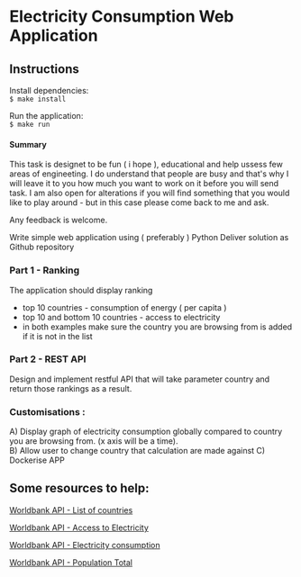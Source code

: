 # Electricity Consumption Web Application

## Instructions
Install dependencies:  
`$ make install`  

Run the application:  
`$ make run`



#### Summary

This task is designet to be fun ( i hope ), educational and help ussess few areas of engineeting. I do understand that people are busy and that's why I will leave it to you how much you want to work on it before you will send task. I am also open for alterations if you will find something that you would like to play around - but in this case please come back to me and ask. 

Any feedback is welcome. 

Write simple web application using ( preferably ) Python
Deliver solution as Github repository 

### Part 1 - Ranking

The application should display ranking 
- top 10 countries - consumption of energy ( per capita ) 
- top 10 and bottom 10 countries - access to electricity 
- in both examples make sure the country you are browsing from is added if it is not in the list

### Part 2 - REST API

Design and implement restful API that will take parameter country and return those rankings as a result. 

### Customisations : 

A) Display graph of electricity consumption globally compared to country you are browsing from. (x axis will be a time).  
B) Allow user to change country that calculation are made against 
C) Dockerise APP



## Some resources to help: 

[Worldbank API - List of countries](https://api.worldbank.org/v2/country/all?format=json) 

[Worldbank API - Access to Electricity](https://api.worldbank.org/v2/country/all/indicator/1.1_ACCESS.ELECTRICITY.TOT?format=json)

[Worldbank API - Electricity consumption](https://api.worldbank.org/v2/country/all/indicator/1.1_TOTAL.FINAL.ENERGY.CONSUM?format=json)

[Worldbank API - Population Total](http://api.worldbank.org/v2/en/indicator/SP.POP.TOTL?downloadformat=csv)
